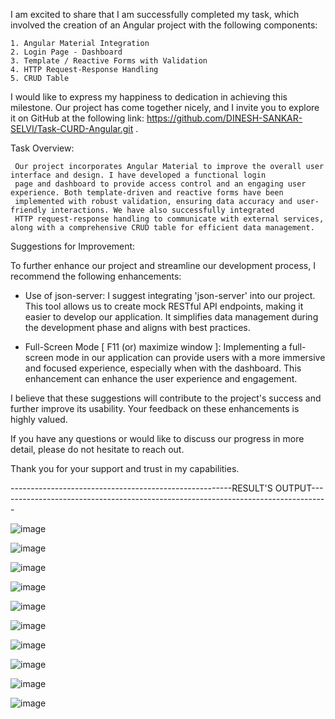 I am excited to share that I am successfully completed my task, which involved the creation of an Angular project with the following components:

	1. Angular Material Integration
	2. Login Page - Dashboard
	3. Template / Reactive Forms with Validation
	4. HTTP Request-Response Handling
	5. CRUD Table
 
I would like to express my happiness to dedication in achieving this milestone. Our project has come together nicely, and I invite you to explore it on GitHub at the following link: https://github.com/DINESH-SANKAR-SELVI/Task-CURD-Angular.git .
 
Task Overview:

     Our project incorporates Angular Material to improve the overall user interface and design. I have developed a functional login
     page and dashboard to provide access control and an engaging user experience. Both template-driven and reactive forms have been 
     implemented with robust validation, ensuring data accuracy and user-friendly interactions. We have also successfully integrated 
     HTTP request-response handling to communicate with external services, along with a comprehensive CRUD table for efficient data management.

Suggestions for Improvement:

To further enhance our project and streamline our development process, I recommend the following enhancements:

  * Use of json-server:	I suggest integrating 'json-server' into our project. This tool allows us to create mock RESTful API endpoints, making it easier to develop our application. It simplifies data management during the development phase and aligns with best practices.

  * Full-Screen Mode [ F11 (or) maximize window ]: Implementing a full-screen mode in our application can provide users with a more immersive and focused experience, especially when with the dashboard. This enhancement can enhance the user experience and engagement.

I believe that these suggestions will contribute to the project's success and further improve its usability. Your feedback on these enhancements is highly valued.

If you have any questions or would like to discuss our progress in more detail, please do not hesitate to reach out.

Thank you for your support and trust in my capabilities.

-------------------------------------------------------RESULT'S OUTPUT----------------------------------------------------------------------------------

![image](https://github.com/DINESH-SANKAR-SELVI/InvoiceManageMent-ClientSideWebApplication/assets/116332749/bb1f54e8-2f04-4973-bebf-2ed7f80d66aa)

![image](https://github.com/DINESH-SANKAR-SELVI/InvoiceManageMent-ClientSideWebApplication/assets/116332749/66dd4f8b-926e-421c-a64f-6be934339ce5)

![image](https://github.com/DINESH-SANKAR-SELVI/InvoiceManageMent-ClientSideWebApplication/assets/116332749/a3e121e8-52db-4e39-a3f6-e728ad09fde4)

![image](https://github.com/DINESH-SANKAR-SELVI/InvoiceManageMent-ClientSideWebApplication/assets/116332749/11f03a9e-0804-47e2-b997-a9eff3943245)

![image](https://github.com/DINESH-SANKAR-SELVI/InvoiceManageMent-ClientSideWebApplication/assets/116332749/2a7a0643-ae29-4b68-971a-f31f5ed5f23a)

![image](https://github.com/DINESH-SANKAR-SELVI/InvoiceManageMent-ClientSideWebApplication/assets/116332749/4d1a2c15-8881-4351-9e6e-d55ed5c15f45)

![image](https://github.com/DINESH-SANKAR-SELVI/InvoiceManageMent-ClientSideWebApplication/assets/116332749/cc9f97a4-2681-4ae3-8054-2ec56d630902)

![image](https://github.com/DINESH-SANKAR-SELVI/InvoiceManageMent-ClientSideWebApplication/assets/116332749/8bf7a8b7-1459-40fe-8430-18629bdeae32)

![image](https://github.com/DINESH-SANKAR-SELVI/InvoiceManageMent-ClientSideWebApplication/assets/116332749/f81bd381-7bc9-471c-bc50-7de353b63224)

![image](https://github.com/DINESH-SANKAR-SELVI/InvoiceManageMent-ClientSideWebApplication/assets/116332749/ba4287ca-925f-4747-abdc-3ee6e3a4b18e)




